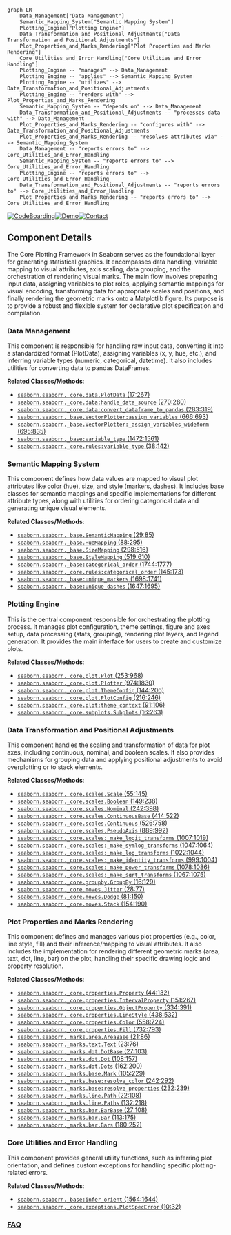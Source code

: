 ```mermaid
graph LR
    Data_Management["Data Management"]
    Semantic_Mapping_System["Semantic Mapping System"]
    Plotting_Engine["Plotting Engine"]
    Data_Transformation_and_Positional_Adjustments["Data Transformation and Positional Adjustments"]
    Plot_Properties_and_Marks_Rendering["Plot Properties and Marks Rendering"]
    Core_Utilities_and_Error_Handling["Core Utilities and Error Handling"]
    Plotting_Engine -- "manages" --> Data_Management
    Plotting_Engine -- "applies" --> Semantic_Mapping_System
    Plotting_Engine -- "utilizes" --> Data_Transformation_and_Positional_Adjustments
    Plotting_Engine -- "renders with" --> Plot_Properties_and_Marks_Rendering
    Semantic_Mapping_System -- "depends on" --> Data_Management
    Data_Transformation_and_Positional_Adjustments -- "processes data with" --> Data_Management
    Plot_Properties_and_Marks_Rendering -- "configures with" --> Data_Transformation_and_Positional_Adjustments
    Plot_Properties_and_Marks_Rendering -- "resolves attributes via" --> Semantic_Mapping_System
    Data_Management -- "reports errors to" --> Core_Utilities_and_Error_Handling
    Semantic_Mapping_System -- "reports errors to" --> Core_Utilities_and_Error_Handling
    Plotting_Engine -- "reports errors to" --> Core_Utilities_and_Error_Handling
    Data_Transformation_and_Positional_Adjustments -- "reports errors to" --> Core_Utilities_and_Error_Handling
    Plot_Properties_and_Marks_Rendering -- "reports errors to" --> Core_Utilities_and_Error_Handling
```
[![CodeBoarding](https://img.shields.io/badge/Generated%20by-CodeBoarding-9cf?style=flat-square)](https://github.com/CodeBoarding/GeneratedOnBoardings)[![Demo](https://img.shields.io/badge/Try%20our-Demo-blue?style=flat-square)](https://www.codeboarding.org/demo)[![Contact](https://img.shields.io/badge/Contact%20us%20-%20contact@codeboarding.org-lightgrey?style=flat-square)](mailto:contact@codeboarding.org)

## Component Details

The Core Plotting Framework in Seaborn serves as the foundational layer for generating statistical graphics. It encompasses data handling, variable mapping to visual attributes, axis scaling, data grouping, and the orchestration of rendering visual marks. The main flow involves preparing input data, assigning variables to plot roles, applying semantic mappings for visual encoding, transforming data for appropriate scales and positions, and finally rendering the geometric marks onto a Matplotlib figure. Its purpose is to provide a robust and flexible system for declarative plot specification and compilation.

### Data Management
This component is responsible for handling raw input data, converting it into a standardized format (PlotData), assigning variables (x, y, hue, etc.), and inferring variable types (numeric, categorical, datetime). It also includes utilities for converting data to pandas DataFrames.


**Related Classes/Methods**:

- <a href="https://github.com/mwaskom/seaborn/blob/master/seaborn/_core/data.py#L17-L267" target="_blank" rel="noopener noreferrer">`seaborn.seaborn._core.data.PlotData` (17:267)</a>
- <a href="https://github.com/mwaskom/seaborn/blob/master/seaborn/_core/data.py#L270-L280" target="_blank" rel="noopener noreferrer">`seaborn.seaborn._core.data:handle_data_source` (270:280)</a>
- <a href="https://github.com/mwaskom/seaborn/blob/master/seaborn/_core/data.py#L283-L319" target="_blank" rel="noopener noreferrer">`seaborn.seaborn._core.data:convert_dataframe_to_pandas` (283:319)</a>
- <a href="https://github.com/mwaskom/seaborn/blob/master/seaborn/_base.py#L666-L693" target="_blank" rel="noopener noreferrer">`seaborn.seaborn._base.VectorPlotter:assign_variables` (666:693)</a>
- <a href="https://github.com/mwaskom/seaborn/blob/master/seaborn/_base.py#L695-L835" target="_blank" rel="noopener noreferrer">`seaborn.seaborn._base.VectorPlotter:_assign_variables_wideform` (695:835)</a>
- <a href="https://github.com/mwaskom/seaborn/blob/master/seaborn/_base.py#L1472-L1561" target="_blank" rel="noopener noreferrer">`seaborn.seaborn._base:variable_type` (1472:1561)</a>
- <a href="https://github.com/mwaskom/seaborn/blob/master/seaborn/_core/rules.py#L38-L142" target="_blank" rel="noopener noreferrer">`seaborn.seaborn._core.rules:variable_type` (38:142)</a>


### Semantic Mapping System
This component defines how data values are mapped to visual plot attributes like color (hue), size, and style (markers, dashes). It includes base classes for semantic mappings and specific implementations for different attribute types, along with utilities for ordering categorical data and generating unique visual elements.


**Related Classes/Methods**:

- <a href="https://github.com/mwaskom/seaborn/blob/master/seaborn/_base.py#L29-L85" target="_blank" rel="noopener noreferrer">`seaborn.seaborn._base.SemanticMapping` (29:85)</a>
- <a href="https://github.com/mwaskom/seaborn/blob/master/seaborn/_base.py#L88-L295" target="_blank" rel="noopener noreferrer">`seaborn.seaborn._base.HueMapping` (88:295)</a>
- <a href="https://github.com/mwaskom/seaborn/blob/master/seaborn/_base.py#L298-L516" target="_blank" rel="noopener noreferrer">`seaborn.seaborn._base.SizeMapping` (298:516)</a>
- <a href="https://github.com/mwaskom/seaborn/blob/master/seaborn/_base.py#L519-L610" target="_blank" rel="noopener noreferrer">`seaborn.seaborn._base.StyleMapping` (519:610)</a>
- <a href="https://github.com/mwaskom/seaborn/blob/master/seaborn/_base.py#L1744-L1777" target="_blank" rel="noopener noreferrer">`seaborn.seaborn._base:categorical_order` (1744:1777)</a>
- <a href="https://github.com/mwaskom/seaborn/blob/master/seaborn/_core/rules.py#L145-L173" target="_blank" rel="noopener noreferrer">`seaborn.seaborn._core.rules:categorical_order` (145:173)</a>
- <a href="https://github.com/mwaskom/seaborn/blob/master/seaborn/_base.py#L1698-L1741" target="_blank" rel="noopener noreferrer">`seaborn.seaborn._base:unique_markers` (1698:1741)</a>
- <a href="https://github.com/mwaskom/seaborn/blob/master/seaborn/_base.py#L1647-L1695" target="_blank" rel="noopener noreferrer">`seaborn.seaborn._base:unique_dashes` (1647:1695)</a>


### Plotting Engine
This is the central component responsible for orchestrating the plotting process. It manages plot configuration, theme settings, figure and axes setup, data processing (stats, grouping), rendering plot layers, and legend generation. It provides the main interface for users to create and customize plots.


**Related Classes/Methods**:

- <a href="https://github.com/mwaskom/seaborn/blob/master/seaborn/_core/plot.py#L253-L968" target="_blank" rel="noopener noreferrer">`seaborn.seaborn._core.plot.Plot` (253:968)</a>
- <a href="https://github.com/mwaskom/seaborn/blob/master/seaborn/_core/plot.py#L974-L1830" target="_blank" rel="noopener noreferrer">`seaborn.seaborn._core.plot.Plotter` (974:1830)</a>
- <a href="https://github.com/mwaskom/seaborn/blob/master/seaborn/_core/plot.py#L144-L206" target="_blank" rel="noopener noreferrer">`seaborn.seaborn._core.plot.ThemeConfig` (144:206)</a>
- <a href="https://github.com/mwaskom/seaborn/blob/master/seaborn/_core/plot.py#L216-L246" target="_blank" rel="noopener noreferrer">`seaborn.seaborn._core.plot.PlotConfig` (216:246)</a>
- <a href="https://github.com/mwaskom/seaborn/blob/master/seaborn/_core/plot.py#L91-L106" target="_blank" rel="noopener noreferrer">`seaborn.seaborn._core.plot:theme_context` (91:106)</a>
- <a href="https://github.com/mwaskom/seaborn/blob/master/seaborn/_core/subplots.py#L16-L263" target="_blank" rel="noopener noreferrer">`seaborn.seaborn._core.subplots.Subplots` (16:263)</a>


### Data Transformation and Positional Adjustments
This component handles the scaling and transformation of data for plot axes, including continuous, nominal, and boolean scales. It also provides mechanisms for grouping data and applying positional adjustments to avoid overplotting or to stack elements.


**Related Classes/Methods**:

- <a href="https://github.com/mwaskom/seaborn/blob/master/seaborn/_core/scales.py#L55-L145" target="_blank" rel="noopener noreferrer">`seaborn.seaborn._core.scales.Scale` (55:145)</a>
- <a href="https://github.com/mwaskom/seaborn/blob/master/seaborn/_core/scales.py#L149-L238" target="_blank" rel="noopener noreferrer">`seaborn.seaborn._core.scales.Boolean` (149:238)</a>
- <a href="https://github.com/mwaskom/seaborn/blob/master/seaborn/_core/scales.py#L242-L398" target="_blank" rel="noopener noreferrer">`seaborn.seaborn._core.scales.Nominal` (242:398)</a>
- <a href="https://github.com/mwaskom/seaborn/blob/master/seaborn/_core/scales.py#L414-L522" target="_blank" rel="noopener noreferrer">`seaborn.seaborn._core.scales.ContinuousBase` (414:522)</a>
- <a href="https://github.com/mwaskom/seaborn/blob/master/seaborn/_core/scales.py#L526-L758" target="_blank" rel="noopener noreferrer">`seaborn.seaborn._core.scales.Continuous` (526:758)</a>
- <a href="https://github.com/mwaskom/seaborn/blob/master/seaborn/_core/scales.py#L889-L992" target="_blank" rel="noopener noreferrer">`seaborn.seaborn._core.scales.PseudoAxis` (889:992)</a>
- <a href="https://github.com/mwaskom/seaborn/blob/master/seaborn/_core/scales.py#L1007-L1019" target="_blank" rel="noopener noreferrer">`seaborn.seaborn._core.scales:_make_logit_transforms` (1007:1019)</a>
- <a href="https://github.com/mwaskom/seaborn/blob/master/seaborn/_core/scales.py#L1047-L1064" target="_blank" rel="noopener noreferrer">`seaborn.seaborn._core.scales:_make_symlog_transforms` (1047:1064)</a>
- <a href="https://github.com/mwaskom/seaborn/blob/master/seaborn/_core/scales.py#L1022-L1044" target="_blank" rel="noopener noreferrer">`seaborn.seaborn._core.scales:_make_log_transforms` (1022:1044)</a>
- <a href="https://github.com/mwaskom/seaborn/blob/master/seaborn/_core/scales.py#L999-L1004" target="_blank" rel="noopener noreferrer">`seaborn.seaborn._core.scales:_make_identity_transforms` (999:1004)</a>
- <a href="https://github.com/mwaskom/seaborn/blob/master/seaborn/_core/scales.py#L1078-L1086" target="_blank" rel="noopener noreferrer">`seaborn.seaborn._core.scales:_make_power_transforms` (1078:1086)</a>
- <a href="https://github.com/mwaskom/seaborn/blob/master/seaborn/_core/scales.py#L1067-L1075" target="_blank" rel="noopener noreferrer">`seaborn.seaborn._core.scales:_make_sqrt_transforms` (1067:1075)</a>
- <a href="https://github.com/mwaskom/seaborn/blob/master/seaborn/_core/groupby.py#L16-L129" target="_blank" rel="noopener noreferrer">`seaborn.seaborn._core.groupby.GroupBy` (16:129)</a>
- <a href="https://github.com/mwaskom/seaborn/blob/master/seaborn/_core/moves.py#L28-L77" target="_blank" rel="noopener noreferrer">`seaborn.seaborn._core.moves.Jitter` (28:77)</a>
- <a href="https://github.com/mwaskom/seaborn/blob/master/seaborn/_core/moves.py#L81-L150" target="_blank" rel="noopener noreferrer">`seaborn.seaborn._core.moves.Dodge` (81:150)</a>
- <a href="https://github.com/mwaskom/seaborn/blob/master/seaborn/_core/moves.py#L154-L190" target="_blank" rel="noopener noreferrer">`seaborn.seaborn._core.moves.Stack` (154:190)</a>


### Plot Properties and Marks Rendering
This component defines and manages various plot properties (e.g., color, line style, fill) and their inference/mapping to visual attributes. It also includes the implementation for rendering different geometric marks (area, text, dot, line, bar) on the plot, handling their specific drawing logic and property resolution.


**Related Classes/Methods**:

- <a href="https://github.com/mwaskom/seaborn/blob/master/seaborn/_core/properties.py#L44-L132" target="_blank" rel="noopener noreferrer">`seaborn.seaborn._core.properties.Property` (44:132)</a>
- <a href="https://github.com/mwaskom/seaborn/blob/master/seaborn/_core/properties.py#L151-L267" target="_blank" rel="noopener noreferrer">`seaborn.seaborn._core.properties.IntervalProperty` (151:267)</a>
- <a href="https://github.com/mwaskom/seaborn/blob/master/seaborn/_core/properties.py#L334-L391" target="_blank" rel="noopener noreferrer">`seaborn.seaborn._core.properties.ObjectProperty` (334:391)</a>
- <a href="https://github.com/mwaskom/seaborn/blob/master/seaborn/_core/properties.py#L438-L532" target="_blank" rel="noopener noreferrer">`seaborn.seaborn._core.properties.LineStyle` (438:532)</a>
- <a href="https://github.com/mwaskom/seaborn/blob/master/seaborn/_core/properties.py#L558-L724" target="_blank" rel="noopener noreferrer">`seaborn.seaborn._core.properties.Color` (558:724)</a>
- <a href="https://github.com/mwaskom/seaborn/blob/master/seaborn/_core/properties.py#L732-L793" target="_blank" rel="noopener noreferrer">`seaborn.seaborn._core.properties.Fill` (732:793)</a>
- <a href="https://github.com/mwaskom/seaborn/blob/master/seaborn/_marks/area.py#L21-L86" target="_blank" rel="noopener noreferrer">`seaborn.seaborn._marks.area.AreaBase` (21:86)</a>
- <a href="https://github.com/mwaskom/seaborn/blob/master/seaborn/_marks/text.py#L23-L76" target="_blank" rel="noopener noreferrer">`seaborn.seaborn._marks.text.Text` (23:76)</a>
- <a href="https://github.com/mwaskom/seaborn/blob/master/seaborn/_marks/dot.py#L27-L103" target="_blank" rel="noopener noreferrer">`seaborn.seaborn._marks.dot.DotBase` (27:103)</a>
- <a href="https://github.com/mwaskom/seaborn/blob/master/seaborn/_marks/dot.py#L108-L157" target="_blank" rel="noopener noreferrer">`seaborn.seaborn._marks.dot.Dot` (108:157)</a>
- <a href="https://github.com/mwaskom/seaborn/blob/master/seaborn/_marks/dot.py#L162-L200" target="_blank" rel="noopener noreferrer">`seaborn.seaborn._marks.dot.Dots` (162:200)</a>
- <a href="https://github.com/mwaskom/seaborn/blob/master/seaborn/_marks/base.py#L105-L229" target="_blank" rel="noopener noreferrer">`seaborn.seaborn._marks.base.Mark` (105:229)</a>
- <a href="https://github.com/mwaskom/seaborn/blob/master/seaborn/_marks/base.py#L242-L292" target="_blank" rel="noopener noreferrer">`seaborn.seaborn._marks.base:resolve_color` (242:292)</a>
- <a href="https://github.com/mwaskom/seaborn/blob/master/seaborn/_marks/base.py#L232-L239" target="_blank" rel="noopener noreferrer">`seaborn.seaborn._marks.base:resolve_properties` (232:239)</a>
- <a href="https://github.com/mwaskom/seaborn/blob/master/seaborn/_marks/line.py#L22-L108" target="_blank" rel="noopener noreferrer">`seaborn.seaborn._marks.line.Path` (22:108)</a>
- <a href="https://github.com/mwaskom/seaborn/blob/master/seaborn/_marks/line.py#L132-L218" target="_blank" rel="noopener noreferrer">`seaborn.seaborn._marks.line.Paths` (132:218)</a>
- <a href="https://github.com/mwaskom/seaborn/blob/master/seaborn/_marks/bar.py#L27-L108" target="_blank" rel="noopener noreferrer">`seaborn.seaborn._marks.bar.BarBase` (27:108)</a>
- <a href="https://github.com/mwaskom/seaborn/blob/master/seaborn/_marks/bar.py#L113-L175" target="_blank" rel="noopener noreferrer">`seaborn.seaborn._marks.bar.Bar` (113:175)</a>
- <a href="https://github.com/mwaskom/seaborn/blob/master/seaborn/_marks/bar.py#L180-L252" target="_blank" rel="noopener noreferrer">`seaborn.seaborn._marks.bar.Bars` (180:252)</a>


### Core Utilities and Error Handling
This component provides general utility functions, such as inferring plot orientation, and defines custom exceptions for handling specific plotting-related errors.


**Related Classes/Methods**:

- <a href="https://github.com/mwaskom/seaborn/blob/master/seaborn/_base.py#L1564-L1644" target="_blank" rel="noopener noreferrer">`seaborn.seaborn._base:infer_orient` (1564:1644)</a>
- <a href="https://github.com/mwaskom/seaborn/blob/master/seaborn/_core/exceptions.py#L10-L32" target="_blank" rel="noopener noreferrer">`seaborn.seaborn._core.exceptions.PlotSpecError` (10:32)</a>




### [FAQ](https://github.com/CodeBoarding/GeneratedOnBoardings/tree/main?tab=readme-ov-file#faq)
